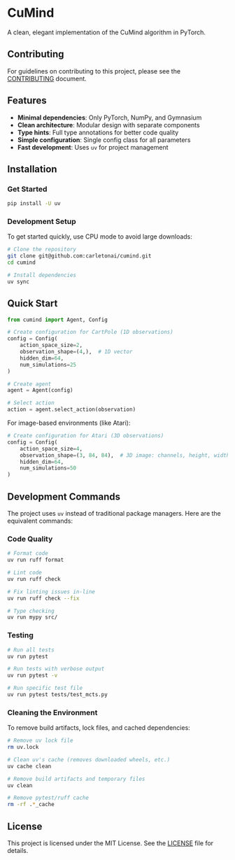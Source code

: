 # CuMind

A clean, elegant implementation of the CuMind algorithm in PyTorch.

## Contributing
For guidelines on contributing to this project, please see the [CONTRIBUTING](CONTRIBUTING) document.

## Features

- **Minimal dependencies**: Only PyTorch, NumPy, and Gymnasium
- **Clean architecture**: Modular design with separate components
- **Type hints**: Full type annotations for better code quality
- **Simple configuration**: Single config class for all parameters
- **Fast development**: Uses `uv` for project management

## Installation

### Get Started

```bash
pip install -U uv
```

### Development Setup

To get started quickly, use CPU mode to avoid large downloads:

```bash
# Clone the repository
git clone git@github.com:carletonai/cumind.git
cd cumind

# Install dependencies
uv sync 
```

## Quick Start

```python
from cumind import Agent, Config

# Create configuration for CartPole (1D observations)
config = Config(
    action_space_size=2,
    observation_shape=(4,),  # 1D vector
    hidden_dim=64,
    num_simulations=25
)

# Create agent
agent = Agent(config)

# Select action
action = agent.select_action(observation)
```

For image-based environments (like Atari):

```python
# Create configuration for Atari (3D observations)
config = Config(
    action_space_size=4,
    observation_shape=(3, 84, 84),  # 3D image: channels, height, width
    hidden_dim=64,
    num_simulations=50
)
```

## Development Commands

The project uses `uv` instead of traditional package managers. Here are the equivalent commands:


### Code Quality
```bash
# Format code 
uv run ruff format

# Lint code 
uv run ruff check

# Fix linting issues in-line 
uv run ruff check --fix

# Type checking 
uv run mypy src/
```

### Testing
```bash
# Run all tests 
uv run pytest

# Run tests with verbose output 
uv run pytest -v

# Run specific test file 
uv run pytest tests/test_mcts.py
```

### Cleaning the Environment

To remove build artifacts, lock files, and cached dependencies:

```bash
# Remove uv lock file
rm uv.lock

# Clean uv's cache (removes downloaded wheels, etc.)
uv cache clean

# Remove build artifacts and temporary files
uv clean

# Remove pytest/ruff cache 
rm -rf .*_cache
```

## License

This project is licensed under the MIT License. See the [LICENSE](LICENSE) file for details.